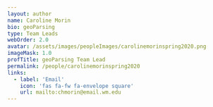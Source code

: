 ```yaml
---
layout: author
name: Caroline Morin
bio: geoParsing
type: Team Leads
webOrder: 2.0
avatar: /assets/images/peopleImages/carolinemorinspring2020.png
imageMask: 1.0
profTitle: geoParsing Team Lead
permalink: /people/carolinemorinspring2020
links:
  - label: 'Email'
    icon: 'fas fa-fw fa-envelope square'
    url: mailto:chmorin@email.wm.edu
---
```

